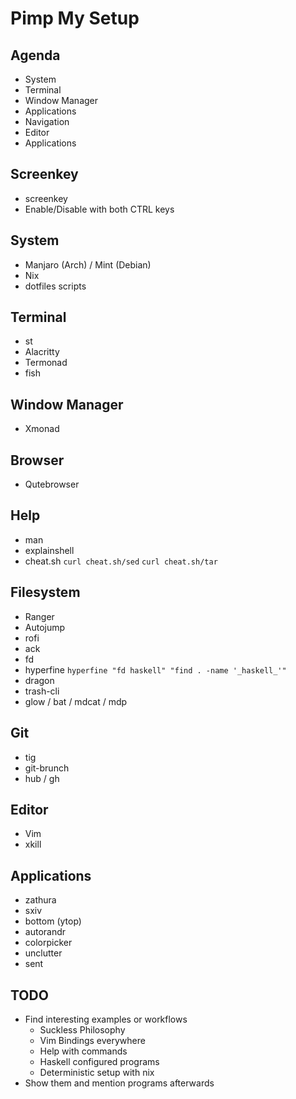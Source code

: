# Pimp My Setup

## Agenda

- System
- Terminal
- Window Manager
- Applications
- Navigation
- Editor
- Applications

## Screenkey

- screenkey
- Enable/Disable with both CTRL keys

## System

- Manjaro (Arch) / Mint (Debian)
- Nix
- dotfiles scripts

## Terminal

- st
- Alacritty
- Termonad
- fish

## Window Manager

- Xmonad

## Browser

- Qutebrowser

## Help

- man
- explainshell
- cheat.sh `curl cheat.sh/sed` `curl cheat.sh/tar`

## Filesystem

- Ranger
- Autojump
- rofi
- ack
- fd
- hyperfine `hyperfine "fd haskell" "find . -name '_haskell_'"`
- dragon
- trash-cli
- glow / bat / mdcat / mdp

## Git

- tig
- git-brunch
- hub / gh

## Editor

- Vim
- xkill

## Applications

- zathura
- sxiv
- bottom (ytop)
- autorandr
- colorpicker
- unclutter
- sent

## TODO

- Find interesting examples or workflows
  - Suckless Philosophy
  - Vim Bindings everywhere
  - Help with commands
  - Haskell configured programs
  - Deterministic setup with nix
- Show them and mention programs afterwards
